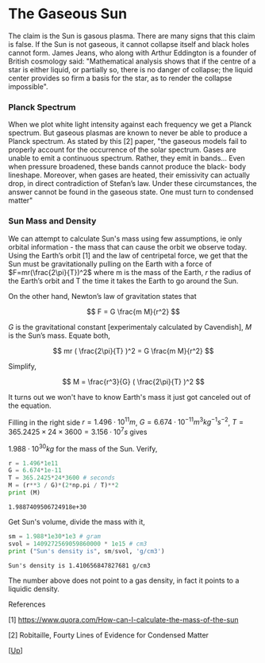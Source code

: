 # The Gaseous Sun

The claim is the Sun is gasous plasma. There are many signs that this
claim is false. If the Sun is not gaseous, it cannot collapse itself
and black holes cannot form. James Jeans, who along with Arthur
Eddington is a founder of British cosmology said: "Mathematical
analysis shows that if the centre of a star is either liquid, or
partially so, there is no danger of collapse; the liquid center
provides so firm a basis for the star, as to render the collapse
impossible".

### Planck Spectrum

When we plot white light intensity against each frequency we get a
Planck spectrum. But gaseous plasmas are known to never be able to
produce a Planck spectrum. As stated by this [2] paper, "the gaseous
models fail to properly account for the occurrence of the solar
spectrum.  Gases are unable to emit a continuous spectrum. Rather,
they emit in bands... Even when pressure broadened, these bands cannot
produce the black- body lineshape. Moreover, when gases are heated,
their emissivity can actually drop, in direct contradiction of
Stefan’s law. Under these circumstances, the answer cannot be found in
the gaseous state. One must turn to condensed matter"

### Sun Mass and Density

We can attempt to calculate Sun's mass using few assumptions, ie only
orbital information - the mass that can cause the orbit we observe
today. Using the Earth’s orbit [1] and the law of centripetal force,
we get that the Sun must be gravitationally pulling on the Earth with
a force of $F=mr(\frac{2\pi}{T})^2$ where m is the mass of the Earth,
$r$ the radius of the Earth’s orbit and T the time it takes the Earth
to go around the Sun.

On the other hand, Newton’s law of gravitation states that

$$
F = G \frac{m M}{r^2}
$$

$G$ is the gravitational constant [experimentaly calculated by
Cavendish], $M$ is the Sun’s mass. Equate both,

$$
mr ( \frac{2\pi}{T} )^2 = G \frac{m M}{r^2}
$$

Simplify,

$$
M = \frac{r^3}{G} ( \frac{2\pi}{T} )^2
$$

It turns out we won't have to know Earth's mass it just got canceled
out of the equation.

Filling in the right side $r=1.496 \cdot 10^{11} m$,
$G=6.674⋅10^{−11} m^3 kg^{−1}s^{−2}$, $T=365.2425×24×3600=3.156 \cdot 10^7 s$
gives

$1.988 \cdot 10^{30} kg$ for the mass of the Sun. Verify,

```python
r = 1.496*1e11
G = 6.674*1e-11
T = 365.2425*24*3600 # seconds
M = (r**3 / G)*(2*np.pi / T)**2
print (M)
```

```text
1.9887409506724918e+30
```

Get Sun's volume, divide the mass with it,


```python
sm = 1.988*1e30*1e3 # gram
svol = 1409272569059860000 * 1e15 # cm3
print ("Sun's density is", sm/svol, 'g/cm3')
```

```text
Sun's density is 1.410656847827681 g/cm3
```

The number above does not point to a gas density, in fact it points to
a liquidic density.

References

[1] https://www.quora.com/How-can-I-calculate-the-mass-of-the-sun

[2] Robitaille, Fourty Lines of Evidence for Condensed Matter

[[Up](../../2018/09/junk-science.html)]

